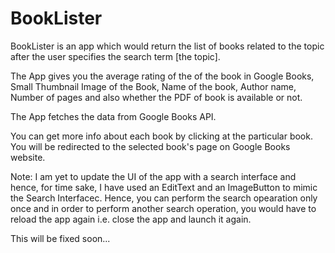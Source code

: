 # BookLister

BookLister is an app which would return the list of books related to the topic after the user specifies the search term [the topic]. 

The App gives you the average rating of the of the book in Google Books, Small Thumbnail Image of the Book, Name of the book, Author name, Number of pages and also whether the PDF of book is available or not. 

The App fetches the data from Google Books API. 

You can get more info about each book by clicking at the particular book. You will be redirected to the selected book's page on Google Books website.  

Note: 
  I am yet to update the UI of the app with a search interface and hence, for time sake, I have used an EditText and an ImageButton to mimic the Search Interfacec. Hence, you can perform the search opearation only once and in order to perform another search operation, you would have to reload the app again i.e. close the app and launch it again.
  
  This will be fixed soon... 
